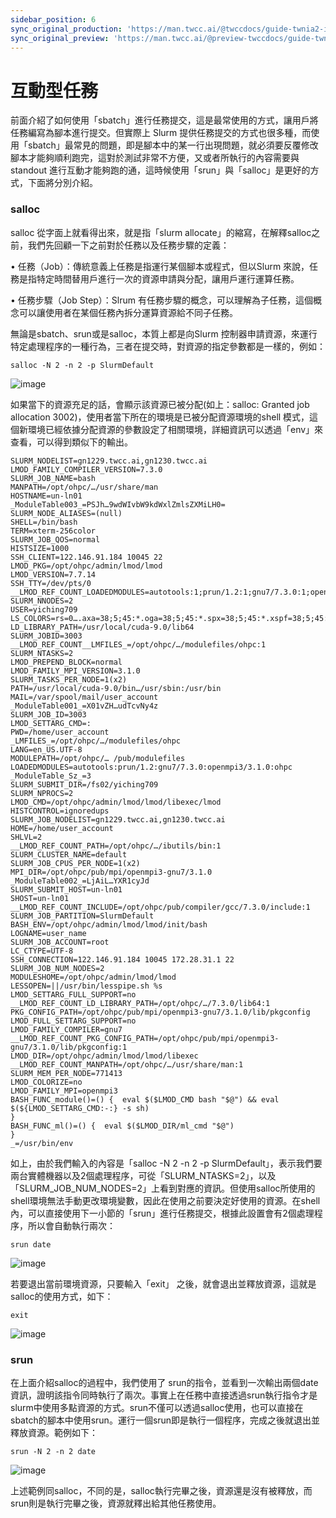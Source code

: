 ```yaml
---
sidebar_position: 6
sync_original_production: 'https://man.twcc.ai/@twccdocs/guide-twnia2-interactive-job-zh' 
sync_original_preview: 'https://man.twcc.ai/@preview-twccdocs/guide-twnia2-interactive-job-zh'
---
```


# 互動型任務


前面介紹了如何使用「sbatch」進行任務提交，這是最常使用的方式，讓用戶將任務編寫為腳本進行提交。但實際上 Slurm 提供任務提交的方式也很多種，而使用「sbatch」最常見的問題，即是腳本中的某一行出現問題，就必須要反覆修改腳本才能夠順利跑完，這對於測試非常不方便，又或者所執行的內容需要與standout 進行互動才能夠跑的通，這時候使用「srun」與「salloc」是更好的方式，下面將分別介紹。

### salloc

salloc 從字面上就看得出來，就是指「slurm allocate」的縮寫，在解釋salloc之前，我們先回顧一下之前對於任務以及任務步驟的定義：

•	任務（Job）：傳統意義上任務是指運行某個腳本或程式，但以Slurm 來說，任務是指特定時間替用戶進行一次的資源申請與分配，讓用戶運行運算任務。

•	任務步驟（Job Step）：Slrum 有任務步驟的概念，可以理解為子任務，這個概念可以讓使用者在某個任務內拆分運算資源給不同子任務。

無論是sbatch、srun或是salloc，本質上都是向Slurm 控制器申請資源，來運行特定處理程序的一種行為，三者在提交時，對資源的指定參數都是一樣的，例如：

```
salloc -N 2 -n 2 -p SlurmDefault
```
![image](https://user-images.githubusercontent.com/109254397/184575576-2449bd1b-4316-487c-b912-76199c2316b6.png)



如果當下的資源充足的話，會顯示該資源已被分配(如上：salloc: Granted job allocation 3002)，使用者當下所在的環境是已被分配資源環境的shell 模式，這個新環境已經依據分配資源的參數設定了相關環境，詳細資訊可以透過「env」來查看，可以得到類似下的輸出。

```  
SLURM_NODELIST=gn1229.twcc.ai,gn1230.twcc.ai
LMOD_FAMILY_COMPILER_VERSION=7.3.0
SLURM_JOB_NAME=bash
MANPATH=/opt/ohpc/…/usr/share/man
HOSTNAME=un-ln01
_ModuleTable003_=PSJh…9wdWIvbW9kdWxlZmlsZXMiLH0=
SLURM_NODE_ALIASES=(null)
SHELL=/bin/bash
TERM=xterm-256color
SLURM_JOB_QOS=normal
HISTSIZE=1000
SSH_CLIENT=122.146.91.184 10045 22
LMOD_PKG=/opt/ohpc/admin/lmod/lmod
LMOD_VERSION=7.7.14
SSH_TTY=/dev/pts/0
__LMOD_REF_COUNT_LOADEDMODULES=autotools:1;prun/1.2:1;gnu7/7.3.0:1;openmpi3/3.1.0:1;ohpc:1
SLURM_NNODES=2
USER=yiching709
LS_COLORS=rs=0….axa=38;5;45:*.oga=38;5;45:*.spx=38;5;45:*.xspf=38;5;45:
LD_LIBRARY_PATH=/usr/local/cuda-9.0/lib64
SLURM_JOBID=3003
__LMOD_REF_COUNT__LMFILES_=/opt/ohpc/…/modulefiles/ohpc:1
SLURM_NTASKS=2
LMOD_PREPEND_BLOCK=normal
LMOD_FAMILY_MPI_VERSION=3.1.0
SLURM_TASKS_PER_NODE=1(x2)
PATH=/usr/local/cuda-9.0/bin…/usr/sbin:/usr/bin
MAIL=/var/spool/mail/user_account
_ModuleTable001_=X01vZH…udTcvNy4z
SLURM_JOB_ID=3003
LMOD_SETTARG_CMD=:
PWD=/home/user_account
_LMFILES_=/opt/ohpc/…/modulefiles/ohpc
LANG=en_US.UTF-8
MODULEPATH=/opt/ohpc/… /pub/modulefiles
LOADEDMODULES=autotools:prun/1.2:gnu7/7.3.0:openmpi3/3.1.0:ohpc
_ModuleTable_Sz_=3
SLURM_SUBMIT_DIR=/fs02/yiching709
SLURM_NPROCS=2
LMOD_CMD=/opt/ohpc/admin/lmod/lmod/libexec/lmod
HISTCONTROL=ignoredups
SLURM_JOB_NODELIST=gn1229.twcc.ai,gn1230.twcc.ai
HOME=/home/user_account
SHLVL=2
__LMOD_REF_COUNT_PATH=/opt/ohpc/…/ibutils/bin:1
SLURM_CLUSTER_NAME=default
SLURM_JOB_CPUS_PER_NODE=1(x2)
MPI_DIR=/opt/ohpc/pub/mpi/openmpi3-gnu7/3.1.0
_ModuleTable002_=LjAiL…YXR1cyJd
SLURM_SUBMIT_HOST=un-ln01
SHOST=un-ln01
__LMOD_REF_COUNT_INCLUDE=/opt/ohpc/pub/compiler/gcc/7.3.0/include:1
SLURM_JOB_PARTITION=SlurmDefault
BASH_ENV=/opt/ohpc/admin/lmod/lmod/init/bash
LOGNAME=user_name
SLURM_JOB_ACCOUNT=root
LC_CTYPE=UTF-8
SSH_CONNECTION=122.146.91.184 10045 172.28.31.1 22
SLURM_JOB_NUM_NODES=2
MODULESHOME=/opt/ohpc/admin/lmod/lmod
LESSOPEN=||/usr/bin/lesspipe.sh %s
LMOD_SETTARG_FULL_SUPPORT=no
__LMOD_REF_COUNT_LD_LIBRARY_PATH=/opt/ohpc/…/7.3.0/lib64:1
PKG_CONFIG_PATH=/opt/ohpc/pub/mpi/openmpi3-gnu7/3.1.0/lib/pkgconfig
LMOD_FULL_SETTARG_SUPPORT=no
LMOD_FAMILY_COMPILER=gnu7
__LMOD_REF_COUNT_PKG_CONFIG_PATH=/opt/ohpc/pub/mpi/openmpi3-gnu7/3.1.0/lib/pkgconfig:1
LMOD_DIR=/opt/ohpc/admin/lmod/lmod/libexec
__LMOD_REF_COUNT_MANPATH=/opt/ohpc/…/usr/share/man:1
SLURM_MEM_PER_NODE=771413
LMOD_COLORIZE=no
LMOD_FAMILY_MPI=openmpi3
BASH_FUNC_module()=() {  eval $($LMOD_CMD bash "$@") && eval $(${LMOD_SETTARG_CMD:-:} -s sh)
}
BASH_FUNC_ml()=() {  eval $($LMOD_DIR/ml_cmd "$@")
}
_=/usr/bin/env
```


如上，由於我們輸入的內容是「salloc -N 2 -n 2 -p SlurmDefault」，表示我們要兩台實體機器以及2個處理程序，可從「SLURM_NTASKS=2」，以及「SLURM_JOB_NUM_NODES=2」上看到對應的資訊。但使用salloc所使用的shell環境無法手動更改環境變數，因此在使用之前要決定好使用的資源。在shell內，可以直接使用下一小節的「srun」進行任務提交，根據此設置會有2個處理程序，所以會自動執行兩次：

```
srun date
```
![image](https://user-images.githubusercontent.com/109254397/184575596-4646d76d-faad-44d7-b712-ca9eebc1fcf0.png)



若要退出當前環境資源，只要輸入「exit」 之後，就會退出並釋放資源，這就是salloc的使用方式，如下：

```
exit
```
![image](https://user-images.githubusercontent.com/109254397/184575615-533f6971-ab6b-4907-b584-f3645d923aa7.png)


### srun

在上面介紹salloc的過程中，我們使用了 srun的指令，並看到一次輸出兩個date資訊，證明該指令同時執行了兩次。事實上在任務中直接透過srun執行指令才是slurm中使用多點資源的方式。srun不僅可以透過salloc使用，也可以直接在sbatch的腳本中使用srun。運行一個srun即是執行一個程序，完成之後就退出並釋放資源。範例如下：

```
srun -N 2 -n 2 date
```
![image](https://user-images.githubusercontent.com/109254397/184575626-dd2e797b-c9c9-4ad7-ae16-a749c62995b3.png)

上述範例同salloc，不同的是，salloc執行完畢之後，資源還是沒有被釋放，而srun則是執行完畢之後，資源就釋出給其他任務使用。